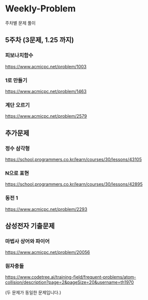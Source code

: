 # Weekly-Problem
주차별 문제 풀이

## 5주차 (3문제, 1.25 까지)

### 피보나치함수
https://www.acmicpc.net/problem/1003

### 1로 만들기
https://www.acmicpc.net/problem/1463

### 계단 오르기
https://www.acmicpc.net/problem/2579

## 추가문제

### 정수 삼각형
https://school.programmers.co.kr/learn/courses/30/lessons/43105

### N으로 표현
https://school.programmers.co.kr/learn/courses/30/lessons/42895

### 동전 1
https://www.acmicpc.net/problem/2293

## 삼성전자 기출문제

### 마법사 상어와 파이어
https://www.acmicpc.net/problem/20056
### 원자충돌
https://www.codetree.ai/training-field/frequent-problems/atom-collision/description?page=2&pageSize=20&username=th1970

(두 문제가 동일한 문제입니다.)

